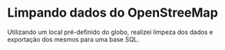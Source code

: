 # Limpando dados do OpenStreeMap

Utilizando um local pré-definido do globo, realizei limpeza dos dados e exportação dos mesmos para uma base SQL.
